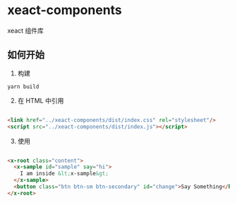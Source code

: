 # xeact-components

xeact 组件库

## 如何开始

1. 构建

```shell
yarn build
```

2. 在 HTML 中引用

```html

<link href="../xeact-components/dist/index.css" rel="stylesheet"/>
<script src="../xeact-components/dist/index.js"></script>
```

3. 使用

```html

<x-root class="content">
  <x-sample id="sample" say="hi">
    I am inside &lt;x-sample&gt;
  </x-sample>
  <button class="btn btn-sm btn-secondary" id="change">Say Something</button>
</x-root>
```
